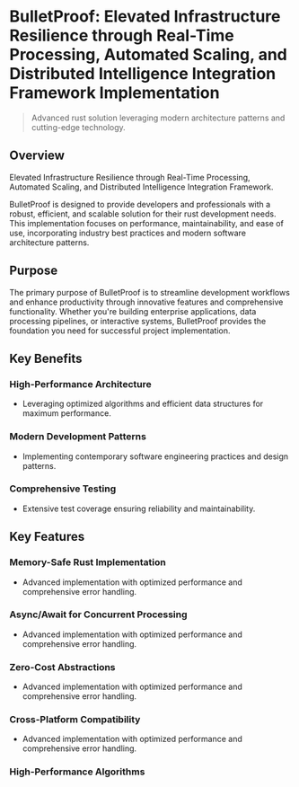 <!-- fallback_BulletProof_20251002193836_84479 -->

# BulletProof: Elevated Infrastructure Resilience through Real-Time Processing, Automated Scaling, and Distributed Intelligence Integration Framework Implementation
> Advanced rust solution leveraging modern architecture patterns and cutting-edge technology.

## Overview
Elevated Infrastructure Resilience through Real-Time Processing, Automated Scaling, and Distributed Intelligence Integration Framework.

BulletProof is designed to provide developers and professionals with a robust, efficient, and scalable solution for their rust development needs. This implementation focuses on performance, maintainability, and ease of use, incorporating industry best practices and modern software architecture patterns.

## Purpose
The primary purpose of BulletProof is to streamline development workflows and enhance productivity through innovative features and comprehensive functionality. Whether you're building enterprise applications, data processing pipelines, or interactive systems, BulletProof provides the foundation you need for successful project implementation.

## Key Benefits
### High-Performance Architecture
* Leveraging optimized algorithms and efficient data structures for maximum performance.

### Modern Development Patterns
* Implementing contemporary software engineering practices and design patterns.

### Comprehensive Testing
* Extensive test coverage ensuring reliability and maintainability.

## Key Features
### Memory-Safe Rust Implementation
* Advanced implementation with optimized performance and comprehensive error handling.

### Async/Await for Concurrent Processing
* Advanced implementation with optimized performance and comprehensive error handling.

### Zero-Cost Abstractions
* Advanced implementation with optimized performance and comprehensive error handling.

### Cross-Platform Compatibility
* Advanced implementation with optimized performance and comprehensive error handling.

### High-Performance Algorithms